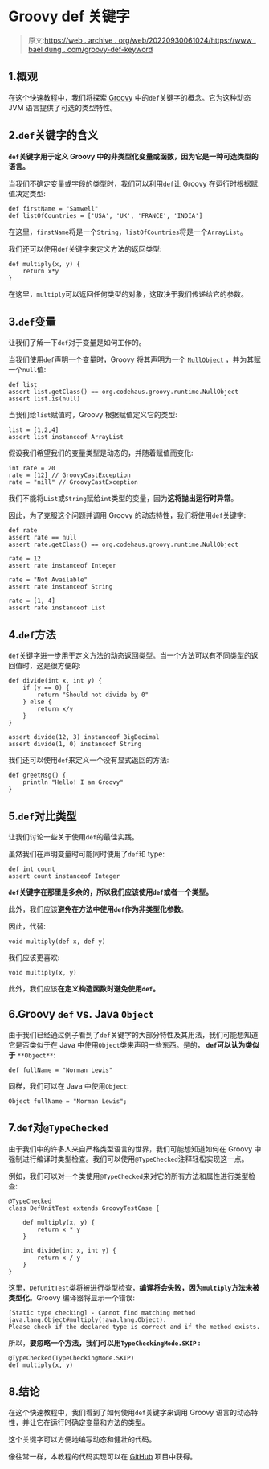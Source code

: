 # Groovy def 关键字

> 原文:[https://web . archive . org/web/20220930061024/https://www . bael dung . com/groovy-def-keyword](https://web.archive.org/web/20220930061024/https://www.baeldung.com/groovy-def-keyword)

## 1.概观

在这个快速教程中，我们将探索 [Groovy](/web/20220701012345/https://www.baeldung.com/groovy-language) 中的`def`关键字的概念。它为这种动态 JVM 语言提供了可选的类型特性。

## 2.`def`关键字的含义

**`def`关键字用于定义 Groovy 中的非类型化变量或函数，因为它是一种可选类型的语言。**

当我们不确定变量或字段的类型时，我们可以利用`def`让 Groovy 在运行时根据赋值决定类型:

```
def firstName = "Samwell"  
def listOfCountries = ['USA', 'UK', 'FRANCE', 'INDIA'] 
```

在这里，`firstName`将是一个`String`，`listOfCountries`将是一个`ArrayList`。

我们还可以使用`def`关键字来定义方法的返回类型:

```
def multiply(x, y) {
    return x*y
}
```

在这里，`multiply`可以返回任何类型的对象，这取决于我们传递给它的参数。

## 3.`def`变量

让我们了解一下`def`对于变量是如何工作的。

当我们使用`def`声明一个变量时，Groovy 将其声明为一个 [`NullObject`](https://web.archive.org/web/20220701012345/http://docs.groovy-lang.org/docs/groovy-2.3.2/html/api/org/codehaus/groovy/runtime/NullObject.html) ，并为其赋一个`null`值:

```
def list
assert list.getClass() == org.codehaus.groovy.runtime.NullObject
assert list.is(null) 
```

当我们给`list`赋值时，Groovy 根据赋值定义它的类型:

```
list = [1,2,4]
assert list instanceof ArrayList 
```

假设我们希望我们的变量类型是动态的，并随着赋值而变化:

```
int rate = 20
rate = [12] // GroovyCastException
rate = "nill" // GroovyCastException
```

我们不能将`List`或`String`赋给`int`类型的变量，因为**这将抛出运行时异常**。

因此，为了克服这个问题并调用 Groovy 的动态特性，我们将使用`def`关键字:

```
def rate
assert rate == null
assert rate.getClass() == org.codehaus.groovy.runtime.NullObject

rate = 12
assert rate instanceof Integer

rate = "Not Available"
assert rate instanceof String

rate = [1, 4]
assert rate instanceof List
```

## 4.`def`方法

`def`关键字进一步用于定义方法的动态返回类型。当一个方法可以有不同类型的返回值时，这是很方便的:

```
def divide(int x, int y) {
    if (y == 0) {
        return "Should not divide by 0"
    } else {
        return x/y
    }
}

assert divide(12, 3) instanceof BigDecimal
assert divide(1, 0) instanceof String
```

我们还可以使用`def`来定义一个没有显式返回的方法:

```
def greetMsg() {
    println "Hello! I am Groovy"
}
```

## 5.`def`对比类型

让我们讨论一些关于使用`def`的最佳实践。

虽然我们在声明变量时可能同时使用了`def`和 type:

```
def int count
assert count instanceof Integer
```

**`def`关键字在那里是多余的，所以我们应该使用`def`或者一个类型。**

此外，我们应该**避免在方法中使用`def`作为非类型化参数**。

因此，代替:

```
void multiply(def x, def y)
```

我们应该更喜欢:

```
void multiply(x, y)
```

此外，我们应该**在定义构造函数时避免使用`def`。**

## 6.Groovy `def` vs. Java `Object`

由于我们已经通过例子看到了`def`关键字的大部分特性及其用法，我们可能想知道它是否类似于在 Java 中使用`Object`类来声明一些东西。是的， **`def`可以认为类似于** `**Object**`:

```
def fullName = "Norman Lewis"
```

同样，我们可以在 Java 中使用`Object`:

```
Object fullName = "Norman Lewis";
```

## 7.`def`对`@TypeChecked`

由于我们中的许多人来自严格类型语言的世界，我们可能想知道如何在 Groovy 中强制进行编译时类型检查。我们可以使用`@TypeChecked`注释轻松实现这一点。

例如，我们可以对一个类使用`@TypeChecked`来对它的所有方法和属性进行类型检查:

```
@TypeChecked
class DefUnitTest extends GroovyTestCase {

    def multiply(x, y) {
        return x * y
    }

    int divide(int x, int y) {
        return x / y
    }
}
```

这里，`DefUnitTest`类将被进行类型检查，**编译将会失败，因为`multiply`方法未被类型化**。Groovy 编译器将显示一个错误:

```
[Static type checking] - Cannot find matching method java.lang.Object#multiply(java.lang.Object).
Please check if the declared type is correct and if the method exists.
```

所以，**要忽略一个方法，我们可以用`TypeCheckingMode.SKIP` :**

```
@TypeChecked(TypeCheckingMode.SKIP)
def multiply(x, y)
```

## 8.结论

在这个快速教程中，我们看到了如何使用`def`关键字来调用 Groovy 语言的动态特性，并让它在运行时确定变量和方法的类型。

这个关键字可以方便地编写动态和健壮的代码。

像往常一样，本教程的代码实现可以在 [GitHub](https://web.archive.org/web/20220701012345/https://github.com/eugenp/tutorials/tree/master/core-groovy-modules/core-groovy-2) 项目中获得。